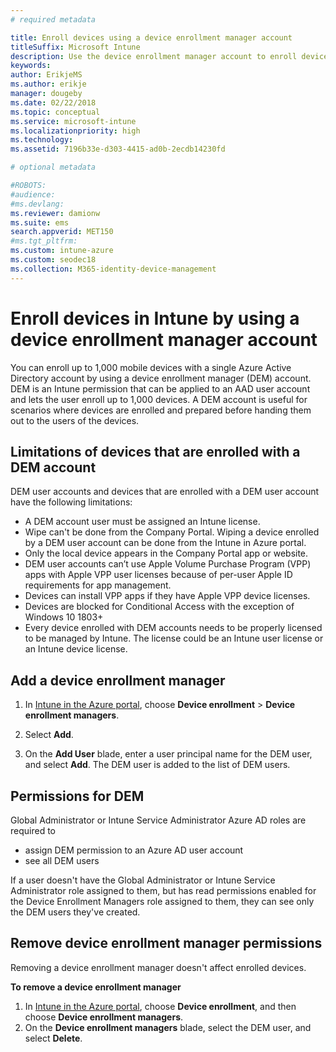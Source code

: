 ```yaml
---
# required metadata

title: Enroll devices using a device enrollment manager account
titleSuffix: Microsoft Intune
description: Use the device enrollment manager account to enroll devices in Intune.
keywords:
author: ErikjeMS
ms.author: erikje
manager: dougeby
ms.date: 02/22/2018
ms.topic: conceptual
ms.service: microsoft-intune
ms.localizationpriority: high
ms.technology:
ms.assetid: 7196b33e-d303-4415-ad0b-2ecdb14230fd

# optional metadata

#ROBOTS:
#audience:
#ms.devlang:
ms.reviewer: damionw
ms.suite: ems
search.appverid: MET150
#ms.tgt_pltfrm:
ms.custom: intune-azure
ms.custom: seodec18
ms.collection: M365-identity-device-management
---
```


# Enroll devices in Intune by using a device enrollment manager account

You can enroll up to 1,000 mobile devices with a single Azure Active Directory account by using a device enrollment manager (DEM) account. DEM is an Intune permission that can be applied to an AAD user account and lets the user enroll up to 1,000 devices. A DEM account is useful for scenarios where devices are enrolled and prepared before handing them out to the users of the devices.

## Limitations of devices that are enrolled with a DEM account

DEM user accounts and devices that are enrolled with a DEM user account have the following limitations:

- A DEM account user must be assigned an Intune license.
- Wipe can't be done from the Company Portal. Wiping a device enrolled by a DEM user account can be done from the Intune in Azure portal.
- Only the local device appears in the Company Portal app or website.
- DEM user accounts can’t use Apple Volume Purchase Program (VPP) apps with Apple VPP user licenses because of per-user Apple ID requirements for app management.
- Devices can install VPP apps if they have Apple VPP device licenses.
- Devices are blocked for Conditional Access with the exception of Windows 10 1803+
- Every device enrolled with DEM accounts needs to be properly licensed to be managed by Intune. The license could be an Intune user license or an Intune device license.



## Add a device enrollment manager

1. In [Intune in the Azure portal](https://aka.ms/intuneportal), choose **Device enrollment** > **Device enrollment managers**.

2. Select **Add**.

3. On the **Add User** blade, enter a user principal name for the DEM user, and select **Add**. The DEM user is added to the list of DEM users.

## Permissions for DEM

Global Administrator or Intune Service Administrator Azure AD roles are required to
- assign DEM permission to an Azure AD user account
- see all DEM users

If a user doesn't have the Global Administrator or Intune Service Administrator role assigned to them, but has read permissions enabled for the Device Enrollment Managers role assigned to them, they can see only the DEM users they've created.


## Remove device enrollment manager permissions

Removing a device enrollment manager doesn't affect enrolled devices.

**To remove a device enrollment manager**

1. In [Intune in the Azure portal](https://aka.ms/intuneportal), choose **Device enrollment**, and then choose **Device enrollment managers**.
2. On the **Device enrollment managers** blade, select the DEM user, and select **Delete**.

